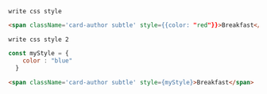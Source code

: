 


`write css style`
```html
<span className='card-author subtle' style={{color: "red"}}>Breakfast</span>
```

`write css style 2`
```javascript
const myStyle = {
    color : "blue"
  }
```

```html
<span className='card-author subtle' style={myStyle}>Breakfast</span>
```